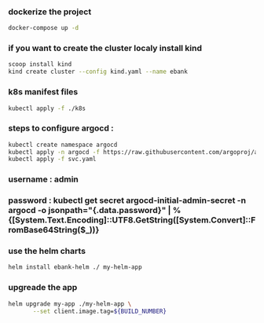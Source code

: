 ### dockerize the project

 ```bash
docker-compose up -d
```
### if you want to create the cluster localy install kind 
 ```bash
scoop install kind
 kind create cluster --config kind.yaml --name ebank
```

###  k8s manifest files 


 ```bash
kubectl apply -f ./k8s
```



### steps to configure argocd : 
 ```bash
kubectl create namespace argocd
kubectl apply -n argocd -f https://raw.githubusercontent.com/argoproj/argo-cd/stable/manifests/install.yaml
kubectl apply -f svc.yaml 
```
### username : admin
 
### password : kubectl get secret argocd-initial-admin-secret -n argocd -o jsonpath="{.data.password}" | % {[System.Text.Encoding]::UTF8.GetString([System.Convert]::FromBase64String($_))}

### use the helm charts
 ```bash
 helm install ebank-helm ./ my-helm-app

 
```

### upgreade the app
 ```bash
helm upgrade my-app ./my-helm-app \
        --set client.image.tag=${BUILD_NUMBER}
```